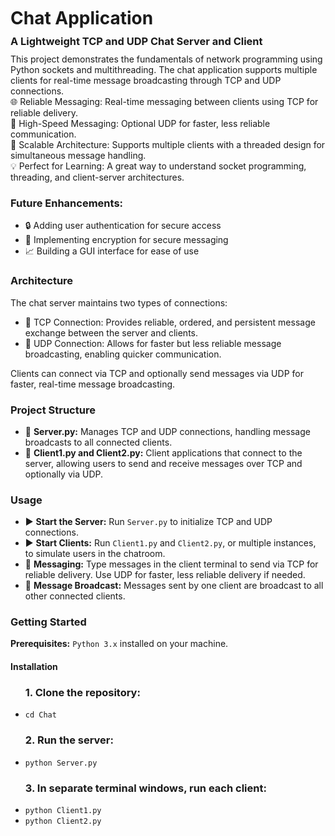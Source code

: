<!DOCTYPE html>
<html lang="en">
<head>
  <meta charset="UTF-8">
</head>
<body>
  <h1 style="margin: 10px 0;">Chat Application</h1>
  <h3 style="margin: 10px 0;">A Lightweight TCP and UDP Chat Server and Client</h3>
  
  <p style="text-align: left; max-width: 700px; margin: 0 auto;">
    This project demonstrates the fundamentals of network programming using Python sockets and multithreading. The chat application supports multiple clients for real-time message broadcasting through TCP and UDP connections.
  </p>
  
  <ul style="text-align: left; list-style-type: none; padding-left: 0; max-width: 700px; margin: 0 auto;">
    <li>🌐 <span class="icon">Reliable Messaging:</span> Real-time messaging between clients using TCP for reliable delivery.</li>
    <li>🚀 <span class="icon">High-Speed Messaging:</span> Optional UDP for faster, less reliable communication.</li>
    <li>🤝 <span class="icon">Scalable Architecture:</span> Supports multiple clients with a threaded design for simultaneous message handling.</li>
    <li>💡 <span class="icon">Perfect for Learning:</span> A great way to understand socket programming, threading, and client-server architectures.</li>
  </ul>
  
  <div class="section future-enhancements">
    <h3>Future Enhancements:</h3>
    <ul>
      <li>🔒 Adding user authentication for secure access</li>
      <li>🔑 Implementing encryption for secure messaging</li>
      <li>📈 Building a GUI interface for ease of use</li>
    </ul>
  </div>

  <div class="section architecture">
    <h3>Architecture</h3>
    <p>
      The chat server maintains two types of connections:
    </p>
    <ul>
      <li>🔹 <span class="icon">TCP Connection:</span> Provides reliable, ordered, and persistent message exchange between the server and clients.</li>
      <li>🔹 <span class="icon">UDP Connection:</span> Allows for faster but less reliable message broadcasting, enabling quicker communication.</li>
    </ul>
    <p>
      Clients can connect via TCP and optionally send messages via UDP for faster, real-time message broadcasting.
    </p>
  </div>

  <div class="section project-structure">
    <h3>Project Structure</h3>
    <ul>
      <li>📄 <strong>Server.py:</strong> Manages TCP and UDP connections, handling message broadcasts to all connected clients.</li>
      <li>📄 <strong>Client1.py and Client2.py:</strong> Client applications that connect to the server, allowing users to send and receive messages over TCP and optionally via UDP.</li>
    </ul>
  </div>

  <div class="section usage">
    <h3>Usage</h3>
    <ul>
      <li>▶️ <strong>Start the Server:</strong> Run <code>Server.py</code> to initialize TCP and UDP connections.</li>
      <li>▶️ <strong>Start Clients:</strong> Run <code>Client1.py</code> and <code>Client2.py</code>, or multiple instances, to simulate users in the chatroom.</li>
      <li>💬 <strong>Messaging:</strong> Type messages in the client terminal to send via TCP for reliable delivery. Use UDP for faster, less reliable delivery if needed.</li>
      <li>📣 <strong>Message Broadcast:</strong> Messages sent by one client are broadcast to all other connected clients.</li>
    </ul>
  </div>

  <div class="section getting-started">
    <h3>Getting Started</h3>
    <p><strong>Prerequisites:</strong> <code>Python 3.x</code> installed on your machine.</p>
    
  <h4>Installation</h4>
    <ul>
      <h3>1. Clone the repository:</h3>
      <li><code>cd Chat</code></li>
      <h3>2. Run the server:</h3>
      <li><code>python Server.py</code></li>
      <h3>3. In separate terminal windows, run each client:</h3>
      <li><code>python Client1.py</code></li>
      <li><code>python Client2.py</code></li>
    </ul>
  </div>
</body>
</html>
